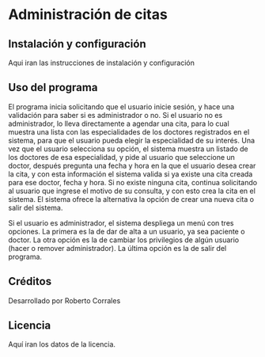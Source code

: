 # Administración de citas

## Instalación y configuración
Aqui iran las instrucciones de instalación y configuración

## Uso del programa
El programa inicia solicitando que el usuario inicie sesión, y hace una validación para saber si es administrador o no. Si el usuario no es administrador, lo lleva directamente a agendar una cita, para lo cual muestra una lista con las especialidades de los doctores registrados en el sistema, para que el usuario pueda elegir la especialidad de su interés. Una vez que el usuario selecciona su opción, el sistema muestra un listado de los doctores de esa especialidad, y pide al usuario que seleccione un doctor, después pregunta una fecha y hora en la que el usuario desea crear la cita, y con esta información el sistema valida si ya existe una cita creada para ese doctor, fecha y hora. Si no existe ninguna cita, continua solicitando al usuario que ingrese el motivo de su consulta, y con esto crea la cita en el sistema. El sistema ofrece la alternativa la opción de crear una nueva cita o salir del sistema.


Si el usuario es administrador, el sistema despliega un menú con tres opciones. La primera es la de dar de alta a un usuario, ya sea paciente o doctor. La otra opción es la de cambiar los privilegios de algún usuario (hacer o remover administrador). La última opción es la de salir del programa. 


## Créditos
Desarrollado por Roberto Corrales

##  Licencia
Aquí iran los datos de la licencia.